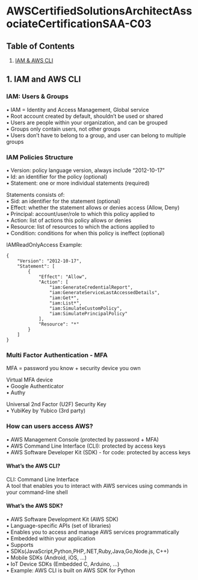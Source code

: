 # AWSCertifiedSolutionsArchitectAssociateCertificationSAA-C03

## Table of Contents

1. [IAM & AWS CLI](#1-IAM-and-AWS-CLI)

## 1. IAM and AWS CLI
### IAM: Users & Groups
• IAM = Identity and Access Management, Global service<br>
• Root account created by default, shouldn’t be used or shared<br>
• Users are people within your organization, and can be grouped<br>
• Groups only contain users, not other groups<br>
• Users don’t have to belong to a group, and user can belong to multiple groups<br>

### IAM Policies Structure
• Version: policy language version, always include “2012-10-17”<br>
• Id: an identifier for the policy (optional)<br>
• Statement: one or more individual statements (required)<br>

Statements consists of: <br>
• Sid: an identifier for the statement (optional)<br>
• Effect: whether the statement allows or denies access (Allow, Deny)<br>
• Principal: account/user/role to which this policy applied to<br>
• Action: list of actions this policy allows or denies<br>
• Resource: list of resources to which the actions applied to<br>
• Condition: conditions for when this policy is ineffect (optional)<br>

IAMReadOnlyAccess Example:<br>
```
{
    "Version": "2012-10-17",
    "Statement": [
        {
            "Effect": "Allow",
            "Action": [
                "iam:GenerateCredentialReport",
                "iam:GenerateServiceLastAccessedDetails",
                "iam:Get*",
                "iam:List*",
                "iam:SimulateCustomPolicy",
                "iam:SimulatePrincipalPolicy"
            ],
            "Resource": "*"
        }
    ]
}
```

### Multi Factor Authentication - MFA
MFA = password you know + security device you own<br>

Virtual MFA device<br>
• Google Authenticator<br>
• Authy<br>

Universal 2nd Factor (U2F) Security Key<br>
• YubiKey by Yubico (3rd party)<br>

### How can users access AWS?
• AWS Management Console (protected by password + MFA)<br>
• AWS Command Line Interface (CLI): protected by access keys<br>
• AWS Software Developer Kit (SDK) - for code: protected by access keys<br>

#### What’s the AWS CLI?
CLI: Command Line Interface<br>
A tool that enables you to interact with AWS services using commands in your command-line shell<br>

#### What’s the AWS SDK?
• AWS Software Development Kit (AWS SDK)<br>
• Language-specific APIs (set of libraries)<br>
• Enables you to access and manage AWS services programmatically<br>
• Embedded within your application<br>
• Supports<br>
    • SDKs(JavaScript,Python,PHP,.NET,Ruby,Java,Go,Node.js, C++)<br>
    • Mobile SDKs (Android, iOS, ...)<br>
    • IoT Device SDKs (Embedded C, Arduino, ...)<br>
• Example: AWS CLI is built on AWS SDK for Python<br>